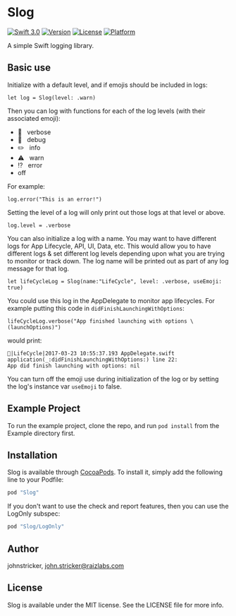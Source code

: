 # Slog

[![Swift 3.0](https://img.shields.io/badge/Swift-3.0-orange.svg?style=flat)](https://swift.org)
[![Version](https://img.shields.io/cocoapods/v/Slog.svg?style=flat)](http://cocoapods.org/pods/Slog)
[![License](https://img.shields.io/cocoapods/l/Slog.svg?style=flat)](http://cocoapods.org/pods/Slog)
[![Platform](https://img.shields.io/cocoapods/p/Slog.svg?style=flat)](http://cocoapods.org/pods/Slog)

A simple Swift logging library.

## Basic use

Initialize with a default level, and if emojis should be included in logs:
```Swift-3
let log = Slog(level: .warn)
```

Then you can log with functions for each of the log levels (with their associated emoji):
* 📖 &nbsp; verbose
* 🐝 &nbsp; debug
* ✏️ &nbsp; info
* ⚠️ &nbsp; warn
* ⁉️ &nbsp; error
* off

For example:
```Swift-3
log.error("This is an error!")
```
Setting the level of a log will only print out those logs at that level or above.
```Swift-3
log.level = .verbose
```
You can also initialize a log with a name. You may want to have different logs for App Lifecycle, API, UI, Data, etc. This would allow you to have different logs & set different log levels depending upon what you are trying to monitor or track down. The log name will be printed out as part of any log message for that log.
```Swift-3
let lifeCycleLog = Slog(name:"LifeCycle", level: .verbose, useEmoji: true)
```

You could use this log in the AppDelegate to monitor app lifecycles. For example putting this code in `didFinishLaunchingWithOptions`:
```Swift-3
lifeCycleLog.verbose("App finished launching with options \(launchOptions)")
```

would print:

```
📖|LifeCycle|2017-03-23 10:55:37.193 AppDelegate.swift application(_:didFinishLaunchingWithOptions:) line 22:
App did finish launching with options: nil
```

You can turn off the emoji use during initialization of the log or by setting the log's instance var `useEmoji` to false.

## Example Project

To run the example project, clone the repo, and run `pod install` from the Example directory first.

## Installation

Slog is available through [CocoaPods](http://cocoapods.org). To install
it, simply add the following line to your Podfile:

```ruby
pod "Slog"
```

If you don't want to use the check and report features, then you can use the LogOnly subspec:
```ruby
pod "Slog/LogOnly"
```
## Author

johnstricker, john.stricker@raizlabs.com

## License

Slog is available under the MIT license. See the LICENSE file for more info.
